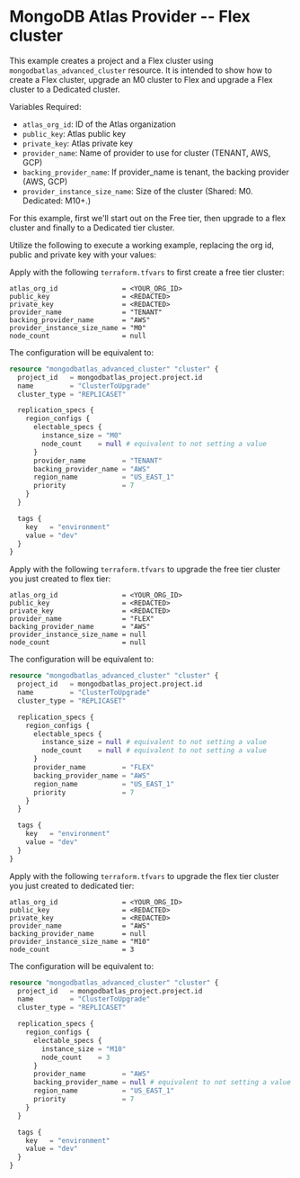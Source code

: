 # MongoDB Atlas Provider -- Flex cluster
This example creates a project and a Flex cluster using `mongodbatlas_advanced_cluster` resource. It is intended to show how to create a Flex cluster, upgrade an M0 cluster to Flex and upgrade a Flex cluster to a Dedicated cluster.

Variables Required:
- `atlas_org_id`: ID of the Atlas organization
- `public_key`: Atlas public key
- `private_key`: Atlas  private key
- `provider_name`: Name of provider to use for cluster (TENANT, AWS, GCP)
- `backing_provider_name`: If provider_name is tenant, the backing provider (AWS, GCP)
- `provider_instance_size_name`: Size of the cluster (Shared: M0. Dedicated: M10+.)

For this example, first we'll start out on the Free tier, then upgrade to a flex cluster and finally to a Dedicated tier cluster.

Utilize the following to execute a working example, replacing the org id, public and private key with your values:

Apply with the following `terraform.tfvars` to first create a free tier cluster:
```
atlas_org_id                = <YOUR_ORG_ID>
public_key                  = <REDACTED>
private_key                 = <REDACTED>
provider_name               = "TENANT"
backing_provider_name       = "AWS"
provider_instance_size_name = "M0"
node_count 					= null
```

The configuration will be equivalent to:

```terraform
resource "mongodbatlas_advanced_cluster" "cluster" {
  project_id   = mongodbatlas_project.project.id
  name         = "ClusterToUpgrade"
  cluster_type = "REPLICASET"

  replication_specs {
    region_configs {
      electable_specs {
        instance_size = "M0"
        node_count    = null # equivalent to not setting a value
      }
      provider_name         = "TENANT"
      backing_provider_name = "AWS"
      region_name           = "US_EAST_1"
      priority              = 7
    }
  }

  tags {
    key   = "environment"
    value = "dev"
  }
}
```

Apply with the following `terraform.tfvars` to upgrade the free tier cluster you just created to flex tier:
```
atlas_org_id                = <YOUR_ORG_ID>
public_key                  = <REDACTED>
private_key                 = <REDACTED>
provider_name               = "FLEX"
backing_provider_name       = "AWS"
provider_instance_size_name = null
node_count 					= null
```

The configuration will be equivalent to:
```terraform
resource "mongodbatlas_advanced_cluster" "cluster" {
  project_id   = mongodbatlas_project.project.id
  name         = "ClusterToUpgrade"
  cluster_type = "REPLICASET"

  replication_specs {
    region_configs {
      electable_specs {
        instance_size = null # equivalent to not setting a value
        node_count    = null # equivalent to not setting a value
      }
      provider_name         = "FLEX"
      backing_provider_name = "AWS"
      region_name           = "US_EAST_1"
      priority              = 7
    }
  }

  tags {
    key   = "environment"
    value = "dev"
  }
}
```

Apply with the following `terraform.tfvars` to upgrade the flex tier cluster you just created to dedicated tier:
```
atlas_org_id                = <YOUR_ORG_ID>
public_key                  = <REDACTED>
private_key                 = <REDACTED>
provider_name               = "AWS"
backing_provider_name       = null
provider_instance_size_name = "M10"
node_count 					= 3
```

The configuration will be equivalent to:
```terraform
resource "mongodbatlas_advanced_cluster" "cluster" {
  project_id   = mongodbatlas_project.project.id
  name         = "ClusterToUpgrade"
  cluster_type = "REPLICASET"

  replication_specs {
    region_configs {
      electable_specs {
        instance_size = "M10"
        node_count    = 3
      }
      provider_name         = "AWS"
      backing_provider_name = null # equivalent to not setting a value
      region_name           = "US_EAST_1"
      priority              = 7
    }
  }

  tags {
    key   = "environment"
    value = "dev"
  }
}
```